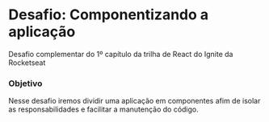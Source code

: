 # Desafio: Componentizando a aplicação
Desafio complementar do 1º capítulo da trilha de React do Ignite da Rocketseat

### Objetivo
Nesse desafio iremos dividir uma aplicação em componentes afim de isolar as responsabilidades e facilitar a manutenção do código.

